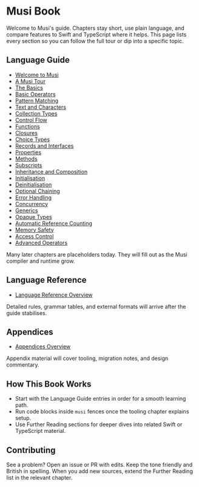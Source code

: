 # Musi Book

Welcome to Musi's guide. Chapters stay short, use plain language, and compare features to Swift and TypeScript where it helps. This page lists every section so you can follow the full tour or dip into a specific topic.

## Language Guide

- [Welcome to Musi](language-guide/welcome-to-musi.md)
- [A Musi Tour](language-guide/a-musi-tour.md)
- [The Basics](language-guide/the-basics.md)
- [Basic Operators](language-guide/basic-operators.md)
- [Pattern Matching](language-guide/pattern-matching.md)
- [Text and Characters](language-guide/text-and-characters.md)
- [Collection Types](language-guide/collection-types.md)
- [Control Flow](language-guide/control-flow.md)
- [Functions](language-guide/functions.md)
- [Closures](language-guide/closures.md)
- [Choice Types](language-guide/choice-types.md)
- [Records and Interfaces](language-guide/records-and-interfaces.md)
- [Properties](language-guide/properties.md)
- [Methods](language-guide/methods.md)
- [Subscripts](language-guide/subscripts.md)
- [Inheritance and Composition](language-guide/inheritance.md)
- [Initialisation](language-guide/initialisation.md)
- [Deinitialisation](language-guide/deinitialisation.md)
- [Optional Chaining](language-guide/optional-chaining.md)
- [Error Handling](language-guide/error-handling.md)
- [Concurrency](language-guide/concurrency.md)
- [Generics](language-guide/generics.md)
- [Opaque Types](language-guide/opaque-types.md)
- [Automatic Reference Counting](language-guide/automatic-reference-counting.md)
- [Memory Safety](language-guide/memory-safety.md)
- [Access Control](language-guide/access-control.md)
- [Advanced Operators](language-guide/advanced-operators.md)

Many later chapters are placeholders today. They will fill out as the Musi compiler and runtime grow.

## Language Reference

- [Language Reference Overview](language-reference/README.md)

Detailed rules, grammar tables, and external formats will arrive after the guide stabilises.

## Appendices

- [Appendices Overview](appendices/README.md)

Appendix material will cover tooling, migration notes, and design commentary.

## How This Book Works

- Start with the Language Guide entries in order for a smooth learning path.
- Run code blocks inside `musi` fences once the tooling chapter explains setup.
- Use Further Reading sections for deeper dives into related Swift or TypeScript material.

## Contributing

See a problem? Open an issue or PR with edits. Keep the tone friendly and British in spelling. When you add new sources, extend the Further Reading list in the relevant chapter.
